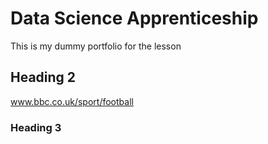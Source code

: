 # Data Science Apprenticeship
This is my dummy portfolio for the lesson

## Heading 2
www.bbc.co.uk/sport/football

### Heading 3
